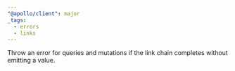 ```yaml
---
"@apollo/client": major
_tags:
  - errors
  - links
---
```


Throw an error for queries and mutations if the link chain completes without emitting a value.
